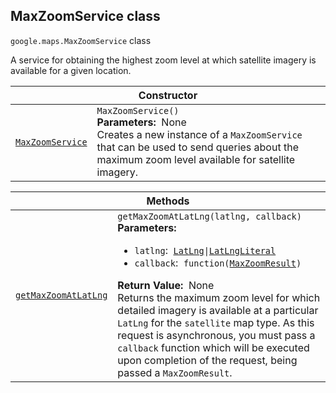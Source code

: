 
<devsite-heading text=" MaxZoomService class" for="MaxZoomService" level="h2" link="" toc="" back-to-top=""><h2 id="MaxZoomService" is-upgraded="">MaxZoomService class </h2></devsite-heading>
<p>
<code translate="no" dir="ltr"><span itemprop="path">google.maps</span>.<span itemprop="name">MaxZoomService</span></code>
class
</p>
<p>A service for obtaining the highest zoom level at which satellite imagery is available for a given location.</p>
<div class="devsite-table-wrapper"><table class="constructors responsive" summary="class MaxZoomService - Constructor">
<thead>
<tr><th colspan="2" id="MaxZoomService.constructor">Constructor</th>
</tr></thead>
<tbody>
<tr>
<td><code translate="no" dir="ltr"><a class="secret-link" href="#MaxZoomService.constructor"><span>MaxZoomService</span></a></code></td>
<td><div><code translate="no" dir="ltr">MaxZoomService()</code></div>
<div class="desc"><strong>Parameters:</strong>&nbsp; None</div>
<div class="desc">Creates a new instance of a <code translate="no" dir="ltr">MaxZoomService</code> that can be used to send queries about the maximum zoom level available for satellite imagery.</div></td>
</tr>
</tbody>
</table></div>
<div class="devsite-table-wrapper"><table class="methods responsive" summary="class MaxZoomService - Methods">
<thead>
<tr><th colspan="2">Methods</th>
</tr></thead>
<tbody>
<tr id="MaxZoomService.getMaxZoomAtLatLng">
<td itemprop="property"><code translate="no" dir="ltr"><a class="secret-link" href="#MaxZoomService.getMaxZoomAtLatLng"><span>getMaxZoomAtLatLng</span></a></code></td>
<td><div><code translate="no" dir="ltr">getMaxZoomAtLatLng(latlng, callback)</code></div>
<div class="desc"><strong>Parameters:</strong>&nbsp; <ul>
<li><code translate="no" dir="ltr">latlng</code>:&nbsp; <code translate="no" dir="ltr"><a href="LatLng.md">LatLng</a>|<a href="LatLngLiteral.md">LatLngLiteral</a></code></li>
<li><code translate="no" dir="ltr">callback</code>:&nbsp; <code translate="no" dir="ltr">function(<a href="MaxZoomResult.md">MaxZoomResult</a>)</code></li>
</ul></div>
<div class="desc"><strong>Return Value:</strong>&nbsp; None</div>
<div class="desc">Returns the maximum zoom level for which detailed imagery is available at a particular <code translate="no" dir="ltr">LatLng</code> for the <code translate="no" dir="ltr">satellite</code> map type. As this request is asynchronous, you must pass a <code translate="no" dir="ltr">callback</code> function which will be executed upon completion of the request, being passed a <code translate="no" dir="ltr">MaxZoomResult</code>.</div></td>
</tr>
</tbody>
</table></div>
<script src="replace_links.js"></script>

